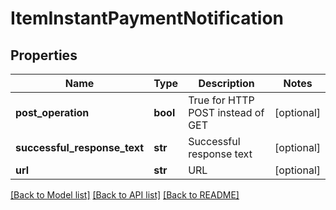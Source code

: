 # ItemInstantPaymentNotification

## Properties
Name | Type | Description | Notes
------------ | ------------- | ------------- | -------------
**post_operation** | **bool** | True for HTTP POST instead of GET | [optional] 
**successful_response_text** | **str** | Successful response text | [optional] 
**url** | **str** | URL | [optional] 

[[Back to Model list]](../README.md#documentation-for-models) [[Back to API list]](../README.md#documentation-for-api-endpoints) [[Back to README]](../README.md)


